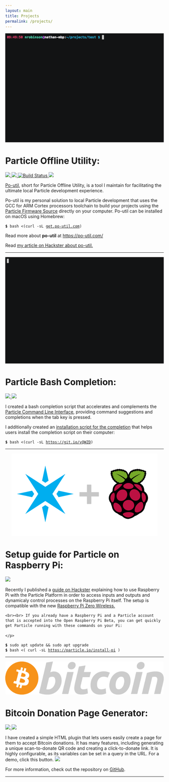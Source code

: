 ```yaml
---
layout: main
title: Projects
permalink: /projects/
---
```


<div class="card"><center>
  <img src="/images/build.gif">
</center><h1>Particle Offline Utility:</h1><a href="https://github.com/nrobinson2000/po-util/issues">
  <img src="https://img.shields.io/github/issues/nrobinson2000/po-util.svg">
</a>
  <a href="https://github.com/nrobinson2000/po-util/stargazers">
  <img src="https://img.shields.io/github/stars/nrobinson2000/po-util.svg">
</a>
  <a href="https://travis-ci.org/nrobinson2000/po-util">
  <img src="https://travis-ci.org/nrobinson2000/po-util.svg?branch=master" alt="Build Status">
</a>
  <a href="https://travis-ci.org/nrobinson2000/homebrew-po">
  <img src="https://travis-ci.org/nrobinson2000/homebrew-po.svg?branch=master">
</a><p><a href="https://github.com/nrobinson2000/po-util">Po-util</a>, short for Particle Offline Utility, is a tool I maintain for facilitating the ultimate local Particle development experience.</p><p>
    Po-util is my personal solution to local Particle development that uses the GCC for ARM Cortex processors toolchain to build your projects using the <a href="https://github.com/spark/firmware">Particle Firmware Source</a> directly on your computer.
    Po-util can be installed on macOS using Homebrew:
  </p><pre><code><strong class="shell">$</strong> bash <(curl -sL <a href="https://get.po-util.com">get.po-util.com</a>)</code>
</pre><p>Read more about <strong>po-util</strong> at <a href="https://po-util.com/">https://po-util.com/</a></p><p>Read <a href="https://particle.hackster.io/nrobinson2000/how-to-develop-particle-locally-using-po-util-e3227f?ref=channel&amp;ref_id=286_trending___&amp;offset=22">my article on Hackster about po-util.</a></p></div>

--------------------------------------------------------------------------------

<div class="card"><center>
  <img src="/images/demo.gif">
</center><h1>Particle Bash Completion:</h1><a href="https://travis-ci.org/nrobinson2000/particle-cli-completion">
  <img src="https://travis-ci.org/nrobinson2000/particle-cli-completion.svg?branch=master">
</a> <a href="https://github.com/nrobinson2000/particle-cli-completion">
  <img src="https://img.shields.io/badge/view%20on-GitHub-blue.svg">
</a><p>
    I created a bash completion script that accelerates and complements the <a href="https://www.particle.io/products/development-tools/particle-command-line-interface">Particle Command Line Interface</a>, providing command suggestions and completions when the tab key is pressed.
  </p><p>
    I additionally created an <a href="https://github.com/nrobinson2000/particle-cli-completion/blob/master/install">installation script for the completion</a> that helps users install the completion script on their computer:</p>
    <pre><code><strong class="shell">$</strong> bash &lt;(curl -sL <a href="https://git.io/vQWZD">https://git.io/vQWZD</a>)</code>
</pre></div>



--------------------------------------------------------------------------------



<div class="card">
  <center>
  <img src="/images/Particle-Pi.png">
</center>
  <h1>Setup guide for Particle on Raspberry Pi:</h1>
  <a href="https://particle.hackster.io/nrobinson2000/how-to-run-particle-on-raspberry-pi-headless-on-pi-zero-w-cd3ca2?ref=channel&amp;ref_id=286_trending___&amp;offset=5">
  <img src="https://img.shields.io/badge/view%20on-Hackster-blue.svg">
</a>
  <p>
    Recently I published a <a href="https://particle.hackster.io/nrobinson2000/how-to-run-particle-on-raspberry-pi-headless-on-pi-zero-w-cd3ca2?ref=channel&amp;ref_id=286_trending___&amp;offset=5">guide on Hackster</a> explaining how to use Raspberry Pi
    with the Particle Platform in order to access inputs and outputs and dynamicaly control processes on the Raspberry Pi itself. The setup is compatible with the new <a href="https://www.raspberrypi.org/blog/raspberry-pi-zero-w-joins-family/">Raspberry Pi Zero Wireless.</a>

    <br><br> If you already have a Raspberry Pi and a Particle account that is accepted into the Open Raspberry Pi Beta, you can get quickly get Particle running with these commands on your Pi:

    </p>
  <pre><code><strong class="shell">$</strong> sudo apt update &amp;&amp; sudo apt upgrade
<strong class="shell">$</strong> bash &lt;( curl -sL <a href="https://particle.io/install-pi">https://particle.io/install-pi</a> )</code>
</pre>
  <p>
</p>
</div>

--------------------------------------------------------------------------------



<div class="card"><center>
  <img src="/images/bitcoin.png">
</center><h1>Bitcoin Donation Page Generator:</h1><a href="https://github.com/nrobinson2000/donate-bitcoin/issues">
  <img src="https://img.shields.io/github/issues/nrobinson2000/donate-bitcoin.svg">
</a>
  <a href="https://github.com/nrobinson2000/donate-bitcoin/stargazers">
  <img src="https://img.shields.io/github/stars/nrobinson2000/donate-bitcoin.svg">
</a><p>I have created a simple HTML plugin that lets users easily create a page for them to accept Bitcoin donations. It has many features, including generating a unique scan-to-donate QR code and creating a click-to-donate link. It is highly configurable,
    as its variables can be set in a query in the URL. For a demo, click this button.
    <a href="http://nrobinson2000.github.io/donate-bitcoin/?amount=10&amp;currency=USD"><img src="https://img.shields.io/badge/donate-$10-orange.svg"></a></p><p>For more information, check out the repository on <a href="https://github.com/nrobinson2000/donate-bitcoin">GitHub</a>.</p><p>
</p><p>
</p></div>



--------------------------------------------------------------------------------
